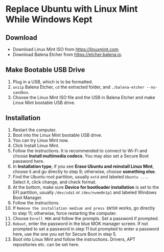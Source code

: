 # Replace Ubuntu with Linux Mint While Windows Kept

## Download
- Download Linux Mint ISO from <https://linuxmint.com>.
- Download Balena Etcher from <https://etcher.balena.io>.

## Make Bootable USB Drive
1. Plug in a USB, which is to be formatted.
2. `unzip` Balena Etcher, `cd` the extracted folder, and `./balena-etcher --no-sandbox`.
3. Choose the Linux Mint ISO file and the USB in Balena Etcher and make Linux Mint bootable USB drive.

## Installation
1. Restart the computer.
2. Boot into the Linux Mint bootable USB drive.
3. You can try Linux Mint now.
4. Click Install Linux Mint.
5. Follow the instructions. It is recommended to connect to Wi-Fi and choose **Install multimedia codecs**. You may also set a Secure Boot password here.
6. In **Installation type**, if you see **Erase Ubuntu and reinstall Linux Mint**, choose it and go directly to step 9; otherwise, choose **something else**.
7. Find the Ubuntu root partition, usually `ext4` and labeled `Ubuntu ...`. Select it, click change, and check format.
8. At the bottom, make sure **Device for bootloader installation** is set to the EFI partition, usually `/dev/sda1` or `/dev/nvme0n1p1` and labeled Windows Boot Manager.
9. Follow the instructions.
10. If `Remove the installation medium and press ENTER` works, go directly to step 11; otherwise, force restarting the computer.
11. Choose `Enroll MOK` and follow the prompts. Set a password if prompted.
12. `Reboot`, enter the password in the blue MOK manager screen. If not prompted to set a password in step 11 but prompted to enter a password here, use the one you set for Secure Boot in step 5.
13. Boot into Linux Mint and follow the instructions. Drivers, APT repositories etc. can be set here.

